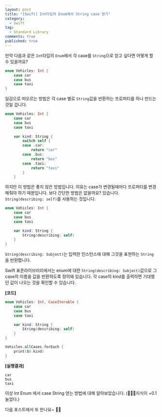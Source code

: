 ```yaml
---
layout: post
title: "[Swift] Int타입의 Enum에서 String case 얻기"
category: 
  - Swift
tag:
  - Standard Library
comments: true
published: true
---
```


만약 다음과 같은 `Int`타입의 `Enum`에서 각 case를 `String`으로 얻고 싶다면 어떻게 할 수 있을까요?

```swift
enum Vehicles: Int {
    case car
    case bus
    case taxi
}
```

일감으로 떠오르는 방법은 각 case 별로 `String`값을 반환하는 프로퍼티를 하나 만드는 것일 겁니다. 

```swift
enum Vehicles: Int {
    case car
    case bus
    case taxi
    
    var kind: String {
        switch self {
        case .car:
            return "car"
        case .bus:
            return "bus"
        case .taxi:
            return "taxi"
        }
    }
```

하지만 이 방법은 좋지 않은 방법입니다. 이유는 case가 변경될때마다 프로퍼티를 변경해줘야 하기 때문입니다. 보다 간단한 방법은 없을까요? 있습니다. `String(describing: self)`를 사용하는 것입니다.

```swift
enum Vehicles: Int {
    case car
    case bus
    case taxi
    
    var kind: String {
        String(describing: self)
    }
}
```

`String(describing: Subject)`는 입력한 인스턴스에 대해 그것을 표현하는 `String` 을 반환합니다. 

Swift 표준라이브러리에서는 enum에 대한 `String(describing: Subject)`값으로 그 case의 이름을 값을 반환하도록 정의돼 있습니다.
각 case의 kind를 출력하면 기대했던 값이 나오는 것을 확인할 수 있습니다.

**[코드]**

```swift
enum Vehicles: Int, CaseIterable {
    case car
    case bus
    case taxi
    
    var kind: String {
        String(describing: self)
    }
}

Vehicles.allCases.forEach {
    print($0.kind)
}
```

**[실행결과]**

```
car
bus
taxi
```

이상 Int Enum 에서 case String 얻는 방법에 대해 알아보았습니다. (👨🏻‍💻지식이 +0.1 늘었다.)

다음 포스트에서 또 만나요~ 🚀😄